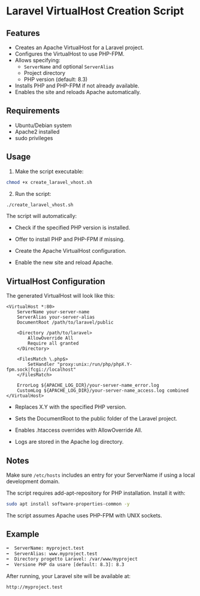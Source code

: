 # Laravel VirtualHost Creation Script

## Features

- Creates an Apache VirtualHost for a Laravel project.
- Configures the VirtualHost to use PHP-FPM.
- Allows specifying:
  - `ServerName` and optional `ServerAlias`
  - Project directory
  - PHP version (default: 8.3)
- Installs PHP and PHP-FPM if not already available.
- Enables the site and reloads Apache automatically.

## Requirements

- Ubuntu/Debian system
- Apache2 installed
- sudo privileges


## Usage

1. Make the script executable:

```bash
chmod +x create_laravel_vhost.sh
```

2. Run the script:

```bash
./create_laravel_vhost.sh
```

The script will automatically:

- Check if the specified PHP version is installed.

- Offer to install PHP and PHP-FPM if missing.

- Create the Apache VirtualHost configuration.

- Enable the new site and reload Apache.

## VirtualHost Configuration

The generated VirtualHost will look like this:
```
<VirtualHost *:80>
    ServerName your-server-name
    ServerAlias your-server-alias
    DocumentRoot /path/to/laravel/public

    <Directory /path/to/laravel>
        AllowOverride All
        Require all granted
    </Directory>

    <FilesMatch \.php$>
        SetHandler "proxy:unix:/run/php/phpX.Y-fpm.sock|fcgi://localhost"
    </FilesMatch>

    ErrorLog ${APACHE_LOG_DIR}/your-server-name_error.log
    CustomLog ${APACHE_LOG_DIR}/your-server-name_access.log combined
</VirtualHost>
```

- Replaces X.Y with the specified PHP version.

- Sets the DocumentRoot to the public folder of the Laravel project.

- Enables .htaccess overrides with AllowOverride All.

- Logs are stored in the Apache log directory.



## Notes
Make sure `/etc/hosts` includes an entry for your ServerName if using a local development domain.

The script requires add-apt-repository for PHP installation. Install it with:

```bash
sudo apt install software-properties-common -y
```

The script assumes Apache uses PHP-FPM with UNIX sockets.

## Example

```bash
➡️  ServerName: myproject.test
➡️  ServerAlias: www.myproject.test
➡️  Directory progetto Laravel: /var/www/myproject
➡️  Versione PHP da usare [default: 8.3]: 8.3
```

After running, your Laravel site will be available at:


```bash
http://myproject.test
```

